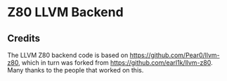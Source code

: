 # Z80 LLVM Backend

## Credits

The LLVM Z80 backend code is based on https://github.com/Pear0/llvm-z80, which in turn was forked from https://github.com/earl1k/llvm-z80. Many thanks to the people that worked on this.
